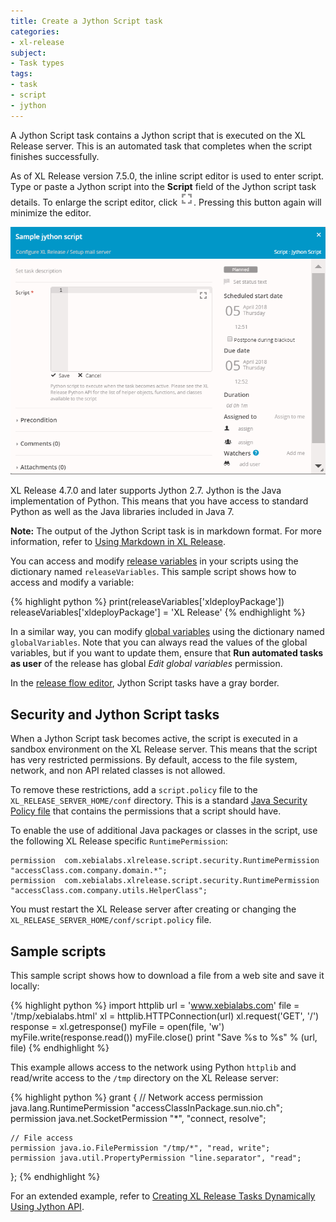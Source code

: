 ```yaml
---
title: Create a Jython Script task
categories:
- xl-release
subject:
- Task types
tags:
- task
- script
- jython
---
```


A Jython Script task contains a Jython script that is executed on the XL Release server. This is an automated task that completes when the script finishes successfully.

As of XL Release version 7.5.0, the inline script editor is used to enter script. Type or paste a Jython script into the **Script** field of the Jython script task details. To enlarge the script editor, click ![enlarge editor](../images/editor-btn.png). Pressing this button again will minimize the editor.

![Jython Script Task Details](../images/edit-jython-script.png)

 XL Release 4.7.0 and later supports Jython 2.7. Jython is the Java implementation of Python. This means that you have access to standard Python as well as the Java libraries included in Java 7.

**Note:** The output of the Jython Script task is in markdown format. For more information, refer to [Using Markdown in XL Release](/xl-release/how-to/using-markdown-in-xl-release.html).

You can access and modify [release variables](/xl-release/concept/variables-in-xl-release.html) in your scripts using the dictionary named `releaseVariables`. This sample script shows how to access and modify a variable:

{% highlight python %}
print(releaseVariables['xldeployPackage'])
releaseVariables['xldeployPackage'] = 'XL Release'
{% endhighlight %}

In a similar way, you can modify [global variables](/xl-release/how-to/configure-global-variables.html) using the dictionary named `globalVariables`. Note that you can always read the values of the global variables, but if you want to update them, ensure that **Run automated tasks as user** of the release has global _Edit global variables_ permission.

In the [release flow editor](/xl-release/how-to/using-the-release-flow-editor.html), Jython Script tasks have a gray border.

## Security and Jython Script tasks

When a Jython Script task becomes active, the script is executed in a sandbox environment on the XL Release server. This means that the script has very restricted permissions. By default, access to the file system, network, and non API related classes is not allowed.

To remove these restrictions, add a `script.policy` file to the `XL_RELEASE_SERVER_HOME/conf` directory.
This is a standard [Java Security Policy file](http://docs.oracle.com/javase/7/docs/technotes/guides/security/PolicyFiles.html) that contains the permissions that a script should have.

To enable the use of additional Java packages or classes in the script, use the following XL Release specific `RuntimePermission`:

    permission  com.xebialabs.xlrelease.script.security.RuntimePermission "accessClass.com.company.domain.*";
    permission  com.xebialabs.xlrelease.script.security.RuntimePermission "accessClass.com.company.utils.HelperClass";

You must restart the XL Release server after creating or changing the `XL_RELEASE_SERVER_HOME/conf/script.policy` file.

## Sample scripts

This sample script shows how to download a file from a web site and save it locally:

{% highlight python %}
import httplib
url = 'www.xebialabs.com'
file = '/tmp/xebialabs.html'
xl = httplib.HTTPConnection(url)
xl.request('GET', '/')
response = xl.getresponse()
myFile = open(file, 'w')
myFile.write(response.read())
myFile.close()
print "Save %s to %s" % (url, file)
{% endhighlight %}

This example allows access to the network using Python `httplib` and read/write access to the `/tmp` directory on the XL Release server:

{% highlight python %}
grant {
    // Network access
    permission  java.lang.RuntimePermission "accessClassInPackage.sun.nio.ch";
    permission  java.net.SocketPermission "*", "connect, resolve";

    // File access
    permission java.io.FilePermission "/tmp/*", "read, write";
    permission java.util.PropertyPermission "line.separator", "read";
};
{% endhighlight %}

For an extended example, refer to [Creating XL Release Tasks Dynamically Using Jython API](http://blog.xebialabs.com/2015/08/11/creating-xl-release-tasks-dynamically-using-jython-api/).
